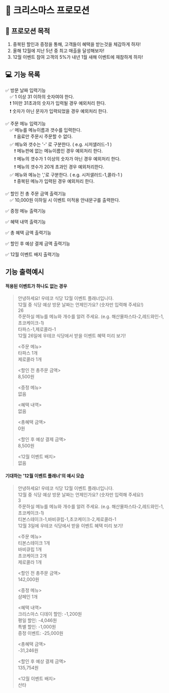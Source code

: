 # :christmas_tree: 크리스마스 프로모션

## :gift: 프로모션 목적
1. 중복된 할인과 증정을 통해, 고객들이 혜택을 받는것을 체감하게 하자!
2. 올해 12월에 지난 5년 중 최고 매출을 달성해보자!
3. 12월 이벤트 참여 고객의 5%가 내년 1월 새해 이벤트에 재참하게 하자!

## :computer: 기능 목록

:white_check_mark: 방문 날짜 입력기능  
&emsp;:white_check_mark: 1 이상 31 이하의 숫자여야 한다.  
&emsp;:heavy_exclamation_mark: 1미만 31초과의 숫자가 입력될 경우 예외처리 한다.  
&emsp;:heavy_exclamation_mark: 숫자가 아닌 문자가 입력되었을 경우 예외처리 한다.

:white_check_mark: 주문 메뉴 입력기능  
&emsp;:white_check_mark: 메뉴를 메뉴이름과 갯수를 입력한다.  
&emsp;&emsp;:heavy_exclamation_mark: 음료만 주문시 주문할 수 없다.  
&emsp;:white_check_mark: 메뉴와 갯수는 '-' 로 구분한다.  ( e.g. 시저샐러드-1 )  
&emsp;&emsp;:heavy_exclamation_mark: 메뉴판에 없는 메뉴이름인 경우 예외처리 한다.  
&emsp;&emsp;:heavy_exclamation_mark: 메뉴의 갯수가 1 이상의 숫자가 아닌 경우 예외처리 한다.  
&emsp;&emsp;:heavy_exclamation_mark: 메뉴의 갯수가 20개 초과인 경우 예외처리한다.  
&emsp;:white_check_mark: 메뉴와 메뉴는 ','로 구분한다. ( e.g. 시저샐러드-1,콜라-1 )  
&emsp;&emsp;:heavy_exclamation_mark: 중복된 메뉴가 입력된 경우 예외처리 한다. 

:white_check_mark: 할인 전 총 주문 금액 출력기능  
&emsp;:white_check_mark: 10,000원 이하일 시 이벤트 미적용 안내문구를 출력한다.

:white_check_mark: 증정 메뉴 출력기능

:white_check_mark: 혜택 내역 출력기능  

:white_check_mark: 총 혜택 금액 출력기능  

:white_check_mark: 할인 후 예상 결제 금액 출력기능

:white_check_mark: 12월 이벤트 배지 출력기능

## 기능 출력예시

#### 적용된 이벤트가 하나도 없는 경우

>안녕하세요! 우테코 식당 12월 이벤트 플래너입니다.  
>12월 중 식당 예상 방문 날짜는 언제인가요? (숫자만 입력해 주세요!)  
>26  
>주문하실 메뉴를 메뉴와 개수를 알려 주세요. (e.g. 해산물파스타-2,레드와인-1,초코케이크-1)  
>타파스-1,제로콜라-1  
>12월 26일에 우테코 식당에서 받을 이벤트 혜택 미리 보기!
> 
><주문 메뉴>  
>타파스 1개  
>제로콜라 1개  
>
><할인 전 총주문 금액>  
>8,500원
> 
><증정 메뉴>  
>없음
> 
><혜택 내역>  
>없음
> 
><총혜택 금액>  
>0원
> 
><할인 후 예상 결제 금액>  
>8,500원
> 
><12월 이벤트 배지>  
>없음

#### 기대하는 '12월 이벤트 플래너'의 예시 모습

>안녕하세요! 우테코 식당 12월 이벤트 플래너입니다.  
>12월 중 식당 예상 방문 날짜는 언제인가요? (숫자만 입력해 주세요!)  
>3  
>주문하실 메뉴를 메뉴와 개수를 알려 주세요. (e.g. 해산물파스타-2,레드와인-1,초코케이크-1)  
>티본스테이크-1,바비큐립-1,초코케이크-2,제로콜라-1  
>12월 3일에 우테코 식당에서 받을 이벤트 혜택 미리 보기!
> 
><주문 메뉴>  
>티본스테이크 1개  
>바비큐립 1개  
>초코케이크 2개  
>제로콜라 1개
> 
><할인 전 총주문 금액>  
>142,000원
> 
><증정 메뉴>  
>샴페인 1개
> 
><혜택 내역>  
>크리스마스 디데이 할인: -1,200원  
>평일 할인: -4,046원  
>특별 할인: -1,000원  
>증정 이벤트: -25,000원
>
><총혜택 금액>  
>-31,246원
> 
><할인 후 예상 결제 금액>  
>135,754원
> 
><12월 이벤트 배지>  
>산타